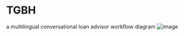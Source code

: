 # TGBH
a multilingual conversational loan advisor
workflow diagram
![image](https://github.com/user-attachments/assets/a962f332-d0d8-4765-8678-d9f17b395ff6)
